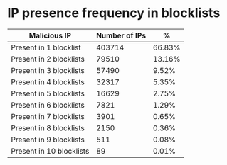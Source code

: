 # IP presence frequency in blocklists
| Malicious IP | Number of IPs | % |
|----|----|----|
| Present in 1 blocklist | 403714 | 66.83% |
| Present in 2 blocklists | 79510 | 13.16% |
| Present in 3 blocklists | 57490 | 9.52% |
| Present in 4 blocklists | 32317 | 5.35% |
| Present in 5 blocklists | 16629 | 2.75% |
| Present in 6 blocklists | 7821 | 1.29% |
| Present in 7 blocklists | 3901 | 0.65% |
| Present in 8 blocklists | 2150 | 0.36% |
| Present in 9 blocklists | 511 | 0.08% |
| Present in 10 blocklists | 89 | 0.01% |
